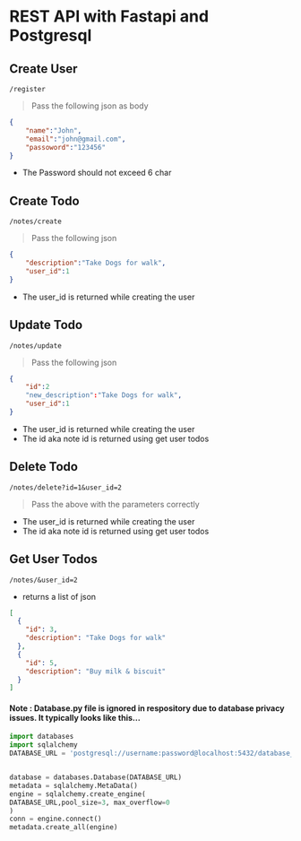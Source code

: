 # REST API with Fastapi and Postgresql

## Create User
```
/register
```
> Pass the following json as body 

```json
{
    "name":"John",
    "email":"john@gmail.com",
    "passoword":"123456"
}
```
- The Password should not exceed 6 char

## Create Todo
```
/notes/create
```
> Pass the following json
```json
{
    "description":"Take Dogs for walk",
    "user_id":1
}
```
- The user_id is returned while creating the user


## Update Todo
```
/notes/update
```
> Pass the following json
```json
{
    "id":2
    "new_description":"Take Dogs for walk",
    "user_id":1
}
```
- The user_id is returned while creating the user
- The id aka note id is returned using get user todos

## Delete Todo
```
/notes/delete?id=1&user_id=2
```
> Pass the above with the parameters correctly

- The user_id is returned while creating the user
- The id aka note id is returned using get user todos

## Get User Todos
```
/notes/&user_id=2
```
- returns a list of json 
```json
[
  {
    "id": 3,
    "description": "Take Dogs for walk"
  },
  {
    "id": 5,
    "description": "Buy milk & biscuit"
  }
]
```
#### Note : Database.py file is ignored in respository due to database privacy issues. It typically looks like this...

```python
import databases
import sqlalchemy
DATABASE_URL = 'postgresql://username:password@localhost:5432/database_name'


database = databases.Database(DATABASE_URL)
metadata = sqlalchemy.MetaData()
engine = sqlalchemy.create_engine(
DATABASE_URL,pool_size=3, max_overflow=0
)
conn = engine.connect()
metadata.create_all(engine)
```